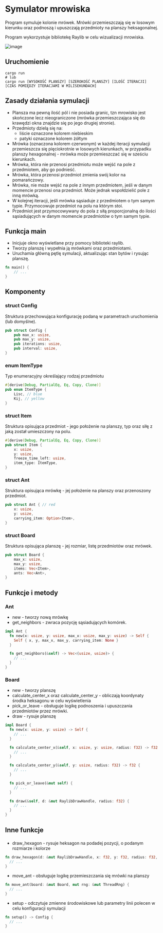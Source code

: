 # Symulator mrowiska

Program symuluje kolonie mrówek. Mrówki przemieszczają się w losowym kierunku oraz podnoszą i upuszczają przedmioty na planszy heksagonalnej.

Program wykorzystuje bibliotekę Raylib w celu wizualizacji mrowiska.

![image](https://github.com/bjaglowski/anthill/assets/89010497/0b3cf705-a620-4de8-97d2-db3db6627fa8)


## Uruchomienie
```shell
cargo run
# lub
cargo run [WYSOKOŚĆ PLANSZY] [SZEROKOŚĆ PLANSZY] [ILOŚĆ ITERACJI] [CZAS POMIĘDZY ITERACJAMI W MILISEKUNDACH]
```

## Zasady działania symulacji

- Plansza ma pewną ilość pól i nie posiada granic, tzn mrowisko jest skończone lecz nieograniczone (mrówka przemieszczająca się do krawędzi okna znajdzie się po jego drugiej stronie).
- Przedmioty dzielą się na:
  - liście oznaczone kolorem niebieskim
  - patyki oznaczone kolorem żółtym
- Mrówka (oznaczona kolorem czerwonym) w każdej iteracji symulacji przemieszcza się pięciokrotnie w losowych kierunkach, w przypadku planszy hexagonalnej - mrówka może przemieszczać się w sześciu kierunkach.
- Mrówka, która nie przenosi przedmiotu może wejść na pole z przedmiotem, aby go podnieść.
- Mrówka, która przenosi przedmiot zmienia swój kolor na pomarańczowy.
- Mrówka, nie może wejść na pole z innym przedmiotem, jeśli w danym momencie przenosi ona przedmiot. Może jednak wspołdzielić pole z inną mrówką.
- W kolejnej iteracji, jeśli mrówka sąsiaduje z przedmiotem o tym samym typie. Przymocowuje przedmiot na polu na którym stoi.
- Przedmiot jest przymocowywany do pola z siłą proporcjonalną do ilości sąsiadujących w danym momencie przedmiotów o tym samym typie.

## Funkcja main
- Inicjuje okno wyświetlane przy pomocy biblioteki raylib.
- Tworzy planszę i wypełnia ją mrówkami oraz przedmiotami.
- Uruchamia główną pętlę symulacji, aktualizując stan bytów i rysując planszę.
```rust
fn main() {
    // ...
}
```

## Komponenty
### struct Config
Struktura przechowująca konfigurację podaną w parametrach uruchomienia (lub domyślne).
```rust
pub struct Config {
    pub max_x: usize,
    pub max_y: usize,
    pub iterations: usize,
    pub interval: usize,
}
```


### enum ItemType
Typ enumeracyjny określający rodzaj przedmiotu
```rust
#[derive(Debug, PartialEq, Eq, Copy, Clone)]
pub enum ItemType {
    Lisc, // blue
    Kij, // yellow
}
```


### struct Item
Struktura opisująca przedmiot - jego położenie na planszy, typ oraz siłę z jaką został umieszczony na polu.
```rust
#[derive(Debug, PartialEq, Eq, Copy, Clone)]
pub struct Item {
    x: usize,
    y: usize,
    freeze_time_left: usize,
    item_type: ItemType,
}
```

### struct Ant
Struktura opisująca mrówkę - jej położenie na planszy oraz przenoszony przedmiot.
```rust
pub struct Ant { // red
    x: usize,
    y: usize,
    carrying_item: Option<Item>,
}
```

### struct Board
Struktura opisująca planszę - jej rozmiar, listę przedmiotów oraz mrówek.
```rust
pub struct Board {
    max_x: usize,
    max_y: usize,
    items: Vec<Item>,
    ants: Vec<Ant>,
}
```

## Funkcje i metody

### Ant
- new - tworzy nową mrówkę
- get_neighbors - zwraca pozycję sąsiadujących komórek.
```rust
impl Ant {
  fn new(x: usize, y: usize, max_x: usize, max_y: usize) -> Self {
    Self { x, y, max_x, max_y, carrying_item: None }
  }

  fn get_neighbors(&self) -> Vec<(usize, usize)> {
    // ...
  }
}
```

### Board
- new - tworzy planszę
- calculate_center_x oraz calculate_center_y - obliczają koordynaty środka heksagonu w celu wyświetlenia
- pick_or_leave - obsługuje logikę podnoszenia i upuszczania przedmiotów przez mrówki.
- draw - rysuje planszę
```rust
impl Board {
  fn new(x: usize, y: usize) -> Self {
    // ...
  }

  fn calculate_center_x(&self, x: usize, y: usize, radius: f32) -> f32 {
    // ...
  }

  fn calculate_center_y(&self, y: usize, radius: f32) -> f32 {
    // ...
  }

  fn pick_or_leave(&mut self) {
    // ...
  }

  fn draw(&self, d: &mut RaylibDrawHandle, radius: f32) {
    // ...
  }
}
```

## Inne funkcje
### 
- draw_hexagon - rysuje heksagon na podadej pozycji, o podanym rozmiarze i kolorze
```rust
fn draw_hexagon(d: &mut RaylibDrawHandle, x: f32, y: f32, radius: f32, color: Color) {
  // ...
}
```
- move_ant - obsługuje logikę przemieszczania się mrówki na planszy
```rust
fn move_ant(board: &mut Board, mut rng: &mut ThreadRng) {
  // ...
}
```
- setup - odczytuje zmienne środowiskowe lub parametry linii polecen w celu konfiguracji symulacji
```rust
fn setup() -> Config {
  // ...
}
```
